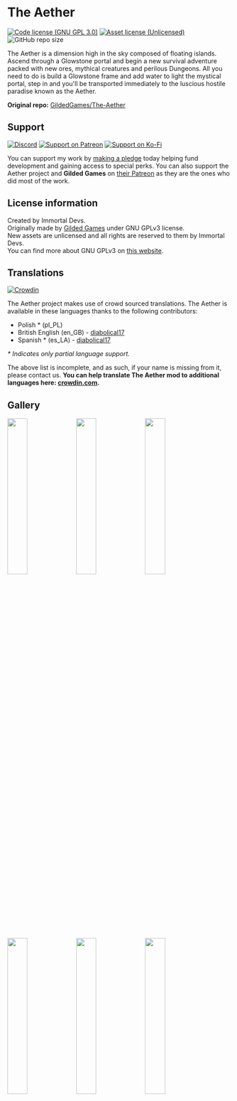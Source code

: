 # The Aether
[![Code license (GNU GPL 3.0)](https://img.shields.io/badge/code%20license-GNU%20GPLv3-green.svg?style=flat)](https://www.gnu.org/licenses/gpl-3.0.en.html)
[![Asset license (Unlicensed)](https://img.shields.io/badge/assets%20license-All%20Rights%20Reserved-red.svg?style=flat)](https://creativecommons.org/licenses/by-sa/4.0/)
![GitHub repo size](https://img.shields.io/github/repo-size/kalucky0/The-Aether)

The Aether is a dimension high in the sky composed of floating islands. Ascend through a Glowstone portal and begin a new survival adventure packed with new ores, mythical creatures and perilous Dungeons. All you need to do is build a Glowstone frame and add water to light the mystical portal, step in and you'll be transported immediately to the luscious hostile paradise known as the Aether.

**Original repo:** [GildedGames/The-Aether](https://gitea.gildedgames.com/GildedGames/The-Aether)

## Support
[![Discord](https://img.shields.io/discord/770691727568404521.svg?logoColor=FFFFFF&logo=discord&color=7289DA)](https://discord.com/invite/wmMa47n)
[![Support on Patreon](https://img.shields.io/badge/Support%20on-Patreon-orange)](https://www.patreon.com/kalucky0)
[![Support on Ko-Fi](https://img.shields.io/badge/Support%20on-Ko--Fi-blue)](https://ko-fi.com/kalucky0)

You can support my work by [making a pledge](https://www.patreon.com/kalucky0) today helping fund development and gaining access to special perks. You can also support the Aether project and **Gilded Games** on [their Patreon](https://www.patreon.com/GildedGames) as they are the ones who did most of the work.

## License information
Created by Immortal Devs.\
Originally made by [Gilded Games](https://gildedgames.com/) under GNU GPLv3 license.\
New assets are unlicensed and all rights are reserved to them by Immortal Devs.\
You can find more about GNU GPLv3 on [this website](https://www.gnu.org/licenses/gpl-3.0.en.html).

## Translations
[![Crowdin](https://badges.crowdin.net/aether/localized.svg)](https://crowdin.com/project/aether)

The Aether project makes use of crowd sourced translations. The Aether is available in these languages thanks to the following contributors:

- Polish * (pl_PL)
- British English (en_GB) - [diabolical17](https://github.com/diabolical17)
- Spanish * (es_LA) - [diabolical17](https://github.com/diabolical17)

_\* Indicates only partial language support._

The above list is incomplete, and as such, if your name is missing from it, please contact us.
**You can help translate The Aether mod to additional languages here: [crowdin.com](https://crowdin.com/project/aether).**

## Gallery
<img src="https://cdn.discordapp.com/attachments/770698788629118997/772862334792237106/2020-11-02_17.38.44.png" width="30%"></img> <img src="https://cdn.discordapp.com/attachments/770698788629118997/772861007793225779/unknown.png" width="30%"></img> <img src="https://cdn.discordapp.com/attachments/770698788629118997/772210831566831666/unknown.png" width="30%"></img> <img src="https://cdn.discordapp.com/attachments/770698788629118997/772188663559880704/2020-10-31_21.01.46.png" width="30%"></img> <img src="https://i.imgur.com/QOUUNCP.jpg" width="30%"></img> <img src="https://i.imgur.com/Ipw8clh.jpg" width="30%"></img> 
